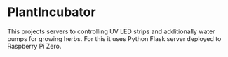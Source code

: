 # PlantIncubator
This projects servers to controlling UV LED strips and additionally water pumps for growing herbs. For this it uses Python Flask server deployed to Raspberry Pi Zero. 
